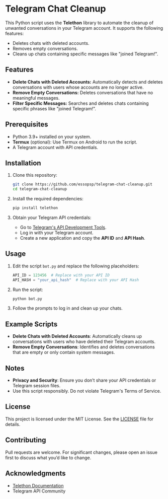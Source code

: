 
# Telegram Chat Cleanup

This Python script uses the **Telethon** library to automate the cleanup of unwanted conversations in your Telegram account. It supports the following features:
- Deletes chats with deleted accounts.
- Removes empty conversations.
- Cleans up chats containing specific messages like "joined Telegram!".

## Features
- **Delete Chats with Deleted Accounts:** Automatically detects and deletes conversations with users whose accounts are no longer active.
- **Remove Empty Conversations:** Deletes conversations that have no meaningful messages.
- **Filter Specific Messages:** Searches and deletes chats containing specific phrases like "joined Telegram!".

## Prerequisites
- Python 3.9+ installed on your system.
- **Termux** (optional): Use Termux on Android to run the script.
- A Telegram account with API credentials.

## Installation
1. Clone this repository:
   ```bash
   git clone https://github.com/essopsp/telegram-chat-cleanup.git
   cd telegram-chat-cleanup
   ```

2. Install the required dependencies:
   ```bash
   pip install telethon
   ```

3. Obtain your Telegram API credentials:
   - Go to [Telegram's API Development Tools](https://my.telegram.org/auth).
   - Log in with your Telegram account.
   - Create a new application and copy the **API ID** and **API Hash**.

## Usage
1. Edit the script `bot.py` and replace the following placeholders:
   ```python
   API_ID = 123456  # Replace with your API ID
   API_HASH = "your_api_hash"  # Replace with your API Hash
   ```

2. Run the script:
   ```bash
   python bot.py
   ```

3. Follow the prompts to log in and clean up your chats.

## Example Scripts
- **Delete Chats with Deleted Accounts**: Automatically cleans up conversations with users who have deleted their Telegram accounts.
- **Remove Empty Conversations**: Identifies and deletes conversations that are empty or only contain system messages.

## Notes
- **Privacy and Security**: Ensure you don’t share your API credentials or Telegram session files.
- Use this script responsibly. Do not violate Telegram's Terms of Service.

## License
This project is licensed under the MIT License. See the [LICENSE](LICENSE) file for details.

## Contributing
Pull requests are welcome. For significant changes, please open an issue first to discuss what you’d like to change.

## Acknowledgments
- [Telethon Documentation](https://docs.telethon.dev/)
- Telegram API Community
